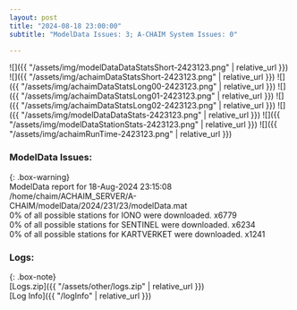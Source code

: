 ```yaml
---
layout: post
title: "2024-08-18 23:00:00"
subtitle: "ModelData Issues: 3; A-CHAIM System Issues: 0"

---
```


![]({{ "/assets/img/modelDataDataStatsShort-2423123.png" | relative_url }})
![]({{ "/assets/img/achaimDataStatsShort-2423123.png" | relative_url }})
![]({{ "/assets/img/achaimDataStatsLong00-2423123.png" | relative_url }})
![]({{ "/assets/img/achaimDataStatsLong01-2423123.png" | relative_url }})
![]({{ "/assets/img/achaimDataStatsLong02-2423123.png" | relative_url }})
![]({{ "/assets/img/modelDataDataStats-2423123.png" | relative_url }})
![]({{ "/assets/img/modelDataStationStats-2423123.png" | relative_url }})
![]({{ "/assets/img/achaimRunTime-2423123.png" | relative_url }})


### ModelData Issues:  
  
{: .box-warning}  
 ModelData report for 18-Aug-2024 23:15:08   
 /home/chaim/ACHAIM_SERVER/A-CHAIM/modelData/2024/231/23/modelData.mat   
 0% of all possible stations for IONO were downloaded. x6779   
 0% of all possible stations for SENTINEL were downloaded. x6234   
 0% of all possible stations for KARTVERKET were downloaded. x1241   
  


### Logs:  
  
{: .box-note}  
[Logs.zip]({{ "/assets/other/logs.zip" | relative_url }})  
[Log Info]({{ "/logInfo" | relative_url }})  
